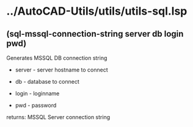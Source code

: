 # ../AutoCAD-Utils/utils/utils-sql.lsp
## (sql-mssql-connection-string server db login pwd)
Generates MSSQL DB connection string
* server - server hostname to connect
* db - database to connect
* login - loginname
* pwd - password
returns: MSSQL Server connection string
